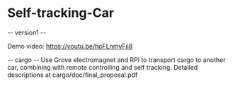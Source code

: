 # Self-tracking-Car

--	version1	--

Demo video: https://youtu.be/hoFLnmyFii8


--	cargo		--
Use Grove electromagnet and RPi to transport cargo to another car, combining with remote controlling and self tracking.
Detailed descriptions at cargo/doc/final_proposal.pdf
